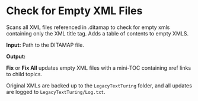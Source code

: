 # Check for Empty XML Files

Scans all XML files referenced in .ditamap to check for empty xmls containing only the XML title tag. Adds a table of contents to empty XMLS. 

**Input:** Path to the DITAMAP file.

**Output:**

**Fix** or **Fix All** updates empty XML files with a mini-TOC containing xref links to child topics.

Original XMLs are backed up to the `LegacyTextTuring` folder, and all updates are logged to `LegacyTextTuring/Log.txt`.